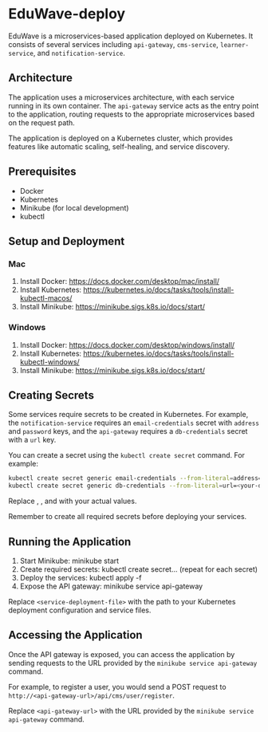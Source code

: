 # EduWave-deploy

EduWave is a microservices-based application deployed on Kubernetes. It consists of several services including `api-gateway`, `cms-service`, `learner-service`, and `notification-service`.

## Architecture

The application uses a microservices architecture, with each service running in its own container. The `api-gateway` service acts as the entry point to the application, routing requests to the appropriate microservices based on the request path.

The application is deployed on a Kubernetes cluster, which provides features like automatic scaling, self-healing, and service discovery.

## Prerequisites

- Docker
- Kubernetes
- Minikube (for local development)
- kubectl

## Setup and Deployment

### Mac

1. Install Docker: https://docs.docker.com/desktop/mac/install/
2. Install Kubernetes: https://kubernetes.io/docs/tasks/tools/install-kubectl-macos/
3. Install Minikube: https://minikube.sigs.k8s.io/docs/start/

### Windows

1. Install Docker: https://docs.docker.com/desktop/windows/install/
2. Install Kubernetes: https://kubernetes.io/docs/tasks/tools/install-kubectl-windows/
3. Install Minikube: https://minikube.sigs.k8s.io/docs/start/

## Creating Secrets

Some services require secrets to be created in Kubernetes. For example, the `notification-service` requires an `email-credentials` secret with `address` and `password` keys, and the `api-gateway` requires a `db-credentials` secret with a `url` key.

You can create a secret using the `kubectl create secret` command. For example:

```bash
kubectl create secret generic email-credentials --from-literal=address=<your-email-address> --from-literal=password=<your-email-password>
kubectl create secret generic db-credentials --from-literal=url=<your-db-url>
```

Replace <your-email-address>, <your-email-password>, and <your-db-url> with your actual values.

Remember to create all required secrets before deploying your services.

## Running the Application

1. Start Minikube: minikube start
2. Create required secrets: kubectl create secret... (repeat for each secret)
3. Deploy the services: kubectl apply -f <service-deployment-file>
4. Expose the API gateway: minikube service api-gateway

Replace `<service-deployment-file>` with the path to your Kubernetes deployment configuration and service files.

## Accessing the Application

Once the API gateway is exposed, you can access the application by sending requests to the URL provided by the `minikube service api-gateway` command.

For example, to register a user, you would send a POST request to `http://<api-gateway-url>/api/cms/user/register`.

Replace `<api-gateway-url>` with the URL provided by the `minikube service api-gateway` command.